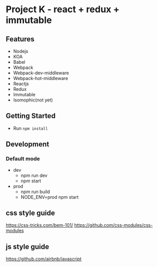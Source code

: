 # Project K - react + redux + immutable
## Features
* Nodejs
* KOA
* Babel
* Webpack
* Webpack-dev-middleware
* Webpack-hot-middleware
* Reactjs
* Redux
* Immutable
* Isomophic(not yet)


## Getting Started
- Run `npm install`

## Development
### Default mode
- dev
  - npm run dev
  - npm start
- prod
  - npm run build
  - NODE_ENV=prod npm start

## css style guide
https://css-tricks.com/bem-101/
https://github.com/css-modules/css-modules

## js style guide
https://github.com/airbnb/javascript
